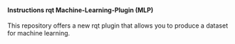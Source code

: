 #### Instructions rqt Machine-Learning-Plugin (MLP) ####
This repository offers a new rqt plugin that allows you to produce a dataset for machine learning.
